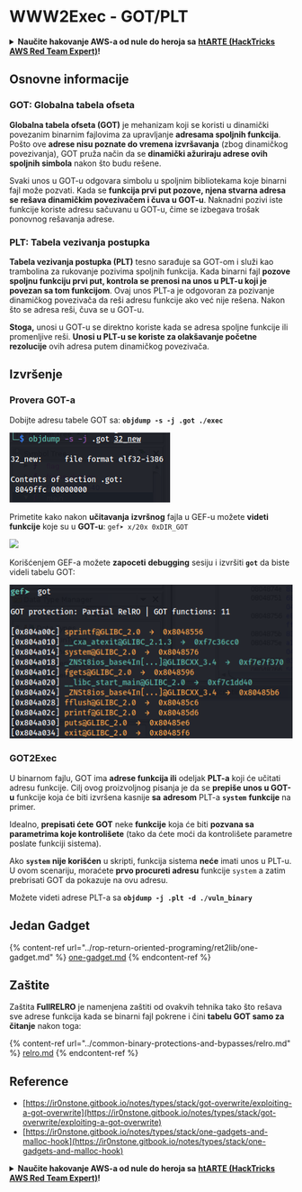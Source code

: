 # WWW2Exec - GOT/PLT

<details>

<summary><strong>Naučite hakovanje AWS-a od nule do heroja sa</strong> <a href="https://training.hacktricks.xyz/courses/arte"><strong>htARTE (HackTricks AWS Red Team Expert)</strong></a><strong>!</strong></summary>

Drugi načini podrške HackTricks-u:

* Ako želite da vidite **vašu kompaniju reklamiranu na HackTricks-u** ili **preuzmete HackTricks u PDF formatu** proverite [**PLANOVE ZA PRIJATELJE**](https://github.com/sponsors/carlospolop)!
* Nabavite [**zvanični PEASS & HackTricks swag**](https://peass.creator-spring.com)
* Otkrijte [**The PEASS Family**](https://opensea.io/collection/the-peass-family), našu kolekciju ekskluzivnih [**NFT-ova**](https://opensea.io/collection/the-peass-family)
* **Pridružite se** 💬 [**Discord grupi**](https://discord.gg/hRep4RUj7f) ili [**telegram grupi**](https://t.me/peass) ili nas **pratite** na **Twitteru** 🐦 [**@hacktricks\_live**](https://twitter.com/hacktricks\_live)**.**
* **Podelite svoje hakovanje trikove slanjem PR-ova na** [**HackTricks**](https://github.com/carlospolop/hacktricks) i [**HackTricks Cloud**](https://github.com/carlospolop/hacktricks-cloud) github repozitorijume.

</details>

## **Osnovne informacije**

### **GOT: Globalna tabela ofseta**

**Globalna tabela ofseta (GOT)** je mehanizam koji se koristi u dinamički povezanim binarnim fajlovima za upravljanje **adresama spoljnih funkcija**. Pošto ove **adrese nisu poznate do vremena izvršavanja** (zbog dinamičkog povezivanja), GOT pruža način da se **dinamički ažuriraju adrese ovih spoljnih simbola** nakon što budu rešene.

Svaki unos u GOT-u odgovara simbolu u spoljnim bibliotekama koje binarni fajl može pozvati. Kada se **funkcija prvi put pozove, njena stvarna adresa se rešava dinamičkim povezivačem i čuva u GOT-u**. Naknadni pozivi iste funkcije koriste adresu sačuvanu u GOT-u, čime se izbegava trošak ponovnog rešavanja adrese.

### **PLT: Tabela vezivanja postupka**

**Tabela vezivanja postupka (PLT)** tesno sarađuje sa GOT-om i služi kao trambolina za rukovanje pozivima spoljnih funkcija. Kada binarni fajl **pozove spoljnu funkciju prvi put, kontrola se prenosi na unos u PLT-u koji je povezan sa tom funkcijom**. Ovaj unos PLT-a je odgovoran za pozivanje dinamičkog povezivača da reši adresu funkcije ako već nije rešena. Nakon što se adresa reši, čuva se u GOT-u.

**Stoga,** unosi u GOT-u se direktno koriste kada se adresa spoljne funkcije ili promenljive reši. **Unosi u PLT-u se koriste za olakšavanje početne rezolucije** ovih adresa putem dinamičkog povezivača.

## Izvršenje

### Provera GOT-a

Dobijte adresu tabele GOT sa: **`objdump -s -j .got ./exec`**

![](<../../.gitbook/assets/image (118).png>)

Primetite kako nakon **učitavanja** **izvršnog** fajla u GEF-u možete **videti** **funkcije** koje su u **GOT-u**: `gef➤ x/20x 0xDIR_GOT`

![](<../../.gitbook/assets/image (620) (1) (1) (1) (1) (1) (1) (1) (1) (1) (1) (1) (1) (1) (1) (1) (1) (1) (1) (1) (1) (1) (1) (1) (1) (1) (1) (1) (1) (1) (1) (1) (1) (1) (2) (2) (2).png>)

Korišćenjem GEF-a možete **zapoceti** **debugging** sesiju i izvršiti **`got`** da biste videli tabelu GOT:

![](<../../.gitbook/assets/image (493).png>)

### GOT2Exec

U binarnom fajlu, GOT ima **adrese funkcija ili** odeljak **PLT-a** koji će učitati adresu funkcije. Cilj ovog proizvoljnog pisanja je da se **prepiše unos u GOT-u** funkcije koja će biti izvršena kasnije **sa** **adresom** PLT-a **`system`** **funkcije** na primer.

Idealno, **prepisati ćete** **GOT** neke **funkcije** koja će biti **pozvana sa parametrima koje kontrolišete** (tako da ćete moći da kontrolišete parametre poslate funkciji sistema).

Ako **`system`** **nije korišćen** u skripti, funkcija sistema **neće** imati unos u PLT-u. U ovom scenariju, moraćete **prvo procureti adresu** funkcije `system` a zatim prebrisati GOT da pokazuje na ovu adresu.

Možete videti adrese PLT-a sa **`objdump -j .plt -d ./vuln_binary`**

## **Jedan Gadget**

{% content-ref url="../rop-return-oriented-programing/ret2lib/one-gadget.md" %}
[one-gadget.md](../rop-return-oriented-programing/ret2lib/one-gadget.md)
{% endcontent-ref %}

## **Zaštite**

Zaštita **FullRELRO** je namenjena zaštiti od ovakvih tehnika tako što rešava sve adrese funkcija kada se binarni fajl pokrene i čini **tabelu GOT samo za čitanje** nakon toga:

{% content-ref url="../common-binary-protections-and-bypasses/relro.md" %}
[relro.md](../common-binary-protections-and-bypasses/relro.md)
{% endcontent-ref %}

## Reference

* [https://ir0nstone.gitbook.io/notes/types/stack/got-overwrite/exploiting-a-got-overwrite](https://ir0nstone.gitbook.io/notes/types/stack/got-overwrite/exploiting-a-got-overwrite)
* [https://ir0nstone.gitbook.io/notes/types/stack/one-gadgets-and-malloc-hook](https://ir0nstone.gitbook.io/notes/types/stack/one-gadgets-and-malloc-hook)

<details>

<summary><strong>Naučite hakovanje AWS-a od nule do heroja sa</strong> <a href="https://training.hacktricks.xyz/courses/arte"><strong>htARTE (HackTricks AWS Red Team Expert)</strong></a><strong>!</strong></summary>

Drugi načini podrške HackTricks-u:

* Ako želite da vidite **vašu kompaniju reklamiranu na HackTricks-u** ili **preuzmete HackTricks u PDF formatu** proverite [**PLANOVE ZA PRIJATELJE**](https://github.com/sponsors/carlospolop)!
* Nabavite [**zvanični PEASS & HackTricks swag**](https://peass.creator-spring.com)
* Otkrijte [**The PEASS Family**](https://opensea.io/collection/the-peass-family), našu kolekciju ekskluzivnih [**NFT-ova**](https://opensea.io/collection/the-peass-family)
* **Pridružite se** 💬 [**Discord grupi**](https://discord.gg/hRep4RUj7f) ili [**telegram grupi**](https://t.me/peass) ili nas **pratite** na **Twitteru** 🐦 [**@hacktricks\_live**](https://twitter.com/hacktricks\_live)**.**
* **Podelite svoje hakovanje trikove slanjem PR-ova na** [**HackTricks**](https://github.com/carlospolop/hacktricks) i [**HackTricks Cloud**](https://github.com/carlospolop/hacktricks-cloud) github repozitorijume.

</details>
